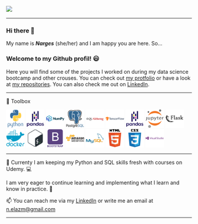 ![](https://komarev.com/ghpvc/?username=NargesEl&color=2eb8a3&style=plastic&label=Profile+visitors)

---
### Hi there 👋
My name is ***Narges*** (she/her) and I am happy you are here. So...

### Welcome to my Github profil! :smiley:

Here you will find some of the projects I worked on during my data science bootcamp and other crouses. You can check out [my protfolio](https://nargesel.github.io/My-Portfolio/) or have a look at [my repositories](https://github.com/NargesEl?tab=repositories). You can also check me out on [LinkedIn](https://www.linkedin.com/in/nelazm/).

---

🧰 Toolbox

<img src="https://github.com/devicons/devicon/blob/master/icons/python/python-original-wordmark.svg" alt="Python Logo" width="50" height="50"/> <img src="https://github.com/devicons/devicon/blob/master/icons/pandas/pandas-original-wordmark.svg" alt="Pandas Logo" width="50" height="50"/> <img src= "https://github.com/devicons/devicon/blob/master/icons/numpy/numpy-original-wordmark.svg" alt="Numpy Logo" width="50" height="50"/> <img src= "https://github.com/devicons/devicon/blob/master/icons/postgresql/postgresql-original-wordmark.svg" alt="PostgreSQL Logo" width="50" height="50"/> <img src= "https://github.com/devicons/devicon/blob/master/icons/sqlalchemy/sqlalchemy-original-wordmark.svg" alt="SQLAlchemy Logo" width="50" height="50"/> <img src= "https://github.com/devicons/devicon/blob/master/icons/tensorflow/tensorflow-original-wordmark.svg" alt="TensorFlow Logo" width="50" height="50"/> <img src= "https://github.com/devicons/devicon/blob/master/icons/pandas/pandas-original-wordmark.svg" alt="MongoDB Logo" width="50" height="50"/> <img src= "https://github.com/devicons/devicon/blob/master/icons/jupyter/jupyter-original-wordmark.svg" alt="Jupyter Logo" width="50" height="50"/> <img src= "https://github.com/devicons/devicon/blob/master/icons/flask/flask-original-wordmark.svg" alt="Flask Logo" width="50" height="50"/> <img src= "https://github.com/devicons/devicon/blob/master/icons/docker/docker-plain-wordmark.svg" alt="Docker Logo" width="50" height="50"/> <img src= "https://github.com/devicons/devicon/blob/master/icons/bash/bash-original.svg" alt="Bash Logo" width="50" height="50"/> <img src= "https://github.com/devicons/devicon/blob/master/icons/bootstrap/bootstrap-plain-wordmark.svg" alt="Bootstrap Logo" width="50" height="50"/> <img src= "https://github.com/devicons/devicon/blob/master/icons/amazonwebservices/amazonwebservices-original-wordmark.svg" alt="AWS Logo" width="50" height="50"/> <img src= "https://github.com/devicons/devicon/blob/master/icons/mysql/mysql-original-wordmark.svg" alt="MySQL Logo" width="50" height="50"/> <img src= "https://github.com/devicons/devicon/blob/master/icons/html5/html5-original-wordmark.svg" alt="HTML Logo" width="50" height="50"/> <img src= "https://github.com/devicons/devicon/blob/master/icons/css3/css3-original-wordmark.svg" alt="CSS Logo" width="50" height="50"/> <img src= "https://github.com/devicons/devicon/blob/master/icons/visualstudio/visualstudio-plain-wordmark.svg" alt="Visual Studio Logo" width="50" height="50"/> 



---


:open_book:  Currenty I am keeping my Python and SQL skills fresh with courses on Udemy. :computer: 

I am very eager to continue learning and implementing what I learn and know in practice. :brain: 

📫 You can reach me via my [LinkedIn](https://www.linkedin.com/in/nelazm/) or write me an email at n.elazm@gmail.com

---


<!--
**NargesEl/NargesEL** is a ✨ _special_ ✨ repository because its `README.md` (this file) appears on your GitHub profile.

Here are some ideas to get you started:

- 🔭 I’m currently working on ...
- 🌱 I’m currently learning ...
- 👯 I’m looking to collaborate on ...
- 🤔 I’m looking for help with ...
- 💬 Ask me about ...
-
- 😄 Pronouns: ...
- ⚡ Fun fact: ...



## &#x1f4c8; My GitHub Stats
[![Narges's GitHub stats](https://github-readme-stats.vercel.app/api?username=NargesEL&theme=radical)](https://github.com/anuraghazra/github-readme-stats)

-->
